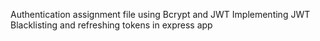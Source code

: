 Authentication  assignment file using Bcrypt and JWT
Implementing JWT Blacklisting and refreshing tokens in express app
